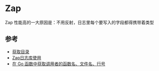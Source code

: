 # Zap

Zap 性能高的一大原因是：不用反射，日志里每个要写入的字段都得携带着类型

## 参考

- [获取目录](https://mp.weixin.qq.com/s/JhnmYkk1xz8c6yt_qZ5yxg)
- [Zap日志库使用](https://mp.weixin.qq.com/s/Jh2iFY5uGe0qCFdKZWjotA)
- [在 Go 函数中获取调用者的函数名、文件名、行号](https://mp.weixin.qq.com/s/Z2CCgpG7WSqgxE7ky-CBVg)
